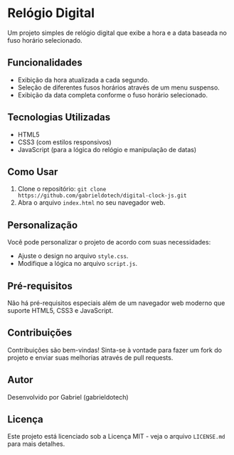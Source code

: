 # Relógio Digital

Um projeto simples de relógio digital que exibe a hora e a data baseada no fuso horário selecionado.

## Funcionalidades

- Exibição da hora atualizada a cada segundo.
- Seleção de diferentes fusos horários através de um menu suspenso.
- Exibição da data completa conforme o fuso horário selecionado.

## Tecnologias Utilizadas

- HTML5
- CSS3 (com estilos responsivos)
- JavaScript (para a lógica do relógio e manipulação de datas)

## Como Usar

1. Clone o repositório: `git clone https://github.com/gabrieldotech/digital-clock-js.git`
2. Abra o arquivo `index.html` no seu navegador web.

## Personalização

Você pode personalizar o projeto de acordo com suas necessidades:

- Ajuste o design no arquivo `style.css`.
- Modifique a lógica no arquivo `script.js`.

## Pré-requisitos

Não há pré-requisitos especiais além de um navegador web moderno que suporte HTML5, CSS3 e JavaScript.

## Contribuições

Contribuições são bem-vindas! Sinta-se à vontade para fazer um fork do projeto e enviar suas melhorias através de pull requests.

## Autor

Desenvolvido por Gabriel (gabrieldotech)

## Licença

Este projeto está licenciado sob a Licença MIT - veja o arquivo `LICENSE.md` para mais detalhes.
